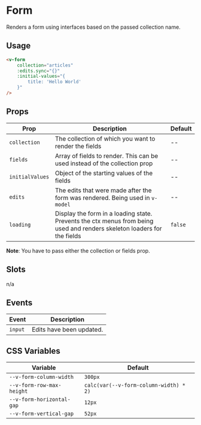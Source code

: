# Form
Renders a form using interfaces based on the passed collection name.

## Usage
```html
<v-form
	collection="articles"
	:edits.sync="{}"
	:initial-values="{
		title: 'Hello World'
	}"
/>
```

## Props
| Prop            | Description                                                                                                             | Default |
|-----------------|-------------------------------------------------------------------------------------------------------------------------|---------|
| `collection`    | The collection of which you want to render the fields                                                                   | --      |
| `fields`        | Array of fields to render. This can be used instead of the collection prop                                              | --      |
| `initialValues` | Object of the starting values of the fields                                                                             | --      |
| `edits`         | The edits that were made after the form was rendered. Being used in `v-model`                                           | --      |
| `loading`       | Display the form in a loading state. Prevents the ctx menus from being used and renders skeleton loaders for the fields | `false` |

**Note**: You have to pass either the collection or fields prop.

## Slots
n/a

## Events
| Event   | Description              |
|---------|--------------------------|
| `input` | Edits have been updated. |

## CSS Variables
| Variable                  | Default                                |
|---------------------------|----------------------------------------|
| `--v-form-column-width`   | `300px`                                |
| `--v-form-row-max-height` | `calc(var(--v-form-column-width) * 2)` |
| `--v-form-horizontal-gap` | `12px`                                 |
| `--v-form-vertical-gap`   | `52px`                                 |
